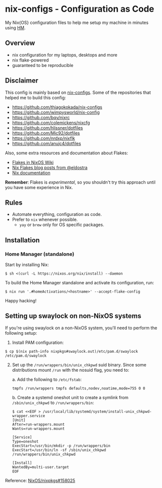 # nix-configs - Configuration as Code

My Nix{OS} configuration files to help me setup my machine in minutes using
[HM](https://github.com/nix-community/home-manager).

## Overview

- nix configuration for my laptops, desktops and more
- nix flake-powered
- guaranteed to be reproducible

## Disclaimer

This config is mainly based on
[nix-configs](https://github.com/thiagokokada/nix-configs). Some of the
repositories that helped me to build this config:

- https://github.com/thiagokokada/nix-configs
- https://github.com/wimpysworld/nix-config
- https://github.com/bqv/nixrc
- https://github.com/colemickens/nixcfg
- https://github.com/hlissner/dotfiles
- https://github.com/Mic92/dotfiles
- https://github.com/nrdxp/nixflk
- https://github.com/anujc4/dotfiles

Also, some extra resources and documentation about Flakes:

- [Flakes in NixOS Wiki](https://nixos.wiki/wiki/Flakes)
- [Nix Flakes blog posts from @eldostra](https://www.tweag.io/blog/2020-05-25-flakes/)
- [Nix documentation](https://nixos.org/manual/nix/unstable/)

**Remember**: Flakes is _experimental_, so you shouldn't try this approach until
you have some experience in Nix.

## Rules

- Automate everything, configuration as code.
- Prefer to `nix` whenever possible.
  - `yay` or `brew` only for OS specific packages.

## Installation

### Home Manager (standalone)

Start by installing Nix:

```console
$ sh <(curl -L https://nixos.org/nix/install) --daemon
```

To build the Home Manager standalone and activate its configuration, run:

```console
$ nix run '.#homeActivations/<hostname>' --accept-flake-config
```

Happy hacking!

## Setting up swaylock on non-NixOS systems

If you're using swaylock on a non-NixOS system, you'll need to perform the following setup:

1. Install PAM configuration:
```console
$ cp $(nix path-info nixpkgs#swaylock.out)/etc/pam.d/swaylock /etc/pam.d/swaylock
```

2. Set up the `/run/wrappers/bin/unix_chkpwd` suid binary. Since some distributions mount `/run` with the nosuid flag, you need to:

   a. Add the following to `/etc/fstab`:
   ```
   tmpfs /run/wrappers tmpfs defaults,nodev,noatime,mode=755 0 0
   ```

   b. Create a systemd oneshot unit to create a symlink from `/sbin/unix_chkpwd` to `/run/wrappers/bin`:
   ```console
   $ cat <<EOF > /usr/local/lib/systemd/system/install-unix_chkpwd-wrapper.service
   [Unit]
   After=run-wrappers.mount
   Wants=run-wrappers.mount

   [Service]
   Type=oneshot
   ExecStart=/usr/bin/mkdir -p /run/wrappers/bin
   ExecStart=/usr/bin/ln -sf /sbin/unix_chkpwd /run/wrappers/bin/unix_chkpwd

   [Install]
   WantedBy=multi-user.target
   EOF
   ```

Reference: [NixOS/nixpkgs#158025](https://github.com/NixOS/nixpkgs/issues/158025#issuecomment-1616807870)
